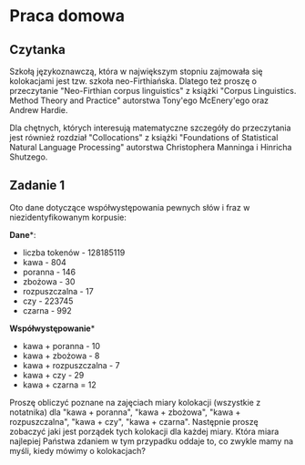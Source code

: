 # Praca domowa

## Czytanka

Szkołą językoznawczą, która w największym stopniu zajmowała się kolokacjami jest tzw. szkoła neo-Firthiańska. Dlatego też proszę o przeczytanie "Neo-Firthian corpus linguistics" z książki "Corpus Linguistics. Method Theory and Practice" autorstwa Tony'ego McEnery'ego oraz Andrew Hardie.

Dla chętnych, których interesują matematyczne szczegóły do przeczytania jest również rozdział "Collocations" z książki "Foundations of Statistical Natural Language Processing" autorstwa Christophera Manninga i Hinricha Shutzego.

## Zadanie 1

Oto dane dotyczące współwystępowania pewnych słów i fraz w niezidentyfikowanym korpusie:

**Dane***:
+ liczba tokenów - 128185119
+ kawa - 804
+ poranna - 146
+ zbożowa - 30
+ rozpuszczalna - 17
+ czy - 223745
+ czarna - 992

**Współwystępowanie***
+ kawa + poranna - 10
+ kawa + zbożowa - 8
+ kawa + rozpuszczalna - 7
+ kawa + czy - 29
+ kawa + czarna = 12

Proszę obliczyć poznane na zajęciach miary kolokacji (wszystkie z notatnika) dla "kawa + poranna", "kawa + zbożowa", "kawa + rozpuszczalna", "kawa + czy", "kawa + czarna". Następnie proszę zobaczyć jaki jest porządek tych kolokacji dla każdej miary. Która miara najlepiej Państwa zdaniem w tym przypadku oddaje to, co zwykle mamy na myśli, kiedy mówimy o kolokacjach?


